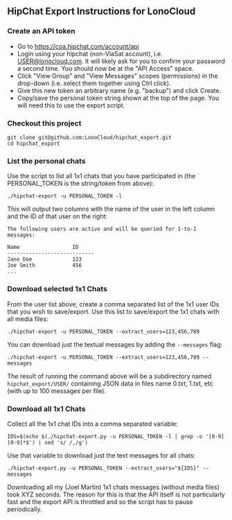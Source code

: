 ## HipChat Export Instructions for LonoCloud

### Create an API token

* Go to https://coa.hipchat.com/account/api
* Login using your hipchat (non-ViaSat account), i.e.
  USER@lonocloud.com. It will likely ask for you to confirm your
  password a second time. You should now be at the "API Access" space.
* Click "View Group" and "View Messages" scopes (permissions) in the
  drop-down (i.e. select them together using Ctrl click).
* Give this new token an arbitrary name (e.g. "backup") and click
  Create.
* Copy/save the personal token string shown at the top of the page.
  You will need this to use the export script.

### Checkout this project

```
git clone git@github.com:LonoCloud/hipchat_export.git
cd hipchat_export
```

### List the personal chats

Use the script to list all 1x1 chats that you have participated in
(the PERSONAL\_TOKEN is the string/token from above):

```
./hipchat-export -u PERSONAL_TOKEN -l
```

This will output two columns with the name of the user in the left
column and the ID of that user on the right:

```
The following users are active and will be queried for 1-to-1
messages:

Name                 ID
----------------------------
Jane Doe             123
Joe Smith            456
...
```

### Download selected 1x1 Chats

From the user list above, create a comma separated list
of the 1x1 user IDs that you wish to save/export. Use this list to
save/export the 1x1 chats with all media files:

```
./hipchat-export -u PERSONAL_TOKEN --extract_users=123,456,789
```

You can download just the textual messages by adding the `--messages`
flag:

```
./hipchat-export -u PERSONAL_TOKEN --extract_users=123,456,789 --messages
```

The result of running the command above will be a subdirectory named
`hipchat_export/USER/` containing JSON data in files name 0.txt,
1.txt, etc (with up to 100 messages per file).


### Download all 1x1 Chats

Collect all the 1x1 chat IDs into a comma separated variable:

```
IDS=$(echo $(./hipchat-export.py -u PERSONAL_TOKEN -l | grep -o '[0-9][0-9]*$') | sed 's/ /,/g')
```

Use that variable to download just the text messages for all chats:

```
./hipchat-export.py -u PERSONAL_TOKEN --extract_users="${IDS}" --messages
```

Downloading all my (Joel Martin) 1x1 chats messages (without media
files) took XYZ seconds. The reason for this is that the API itself is
not particularly fast and the export API is throttled and so the
script has to pause periodically.

